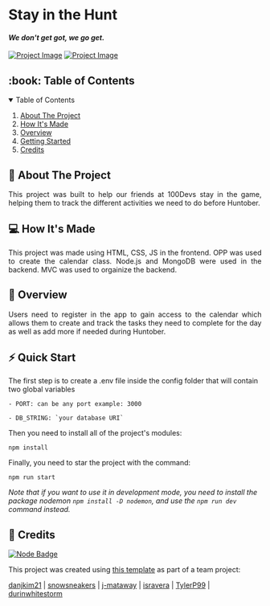# Stay in the Hunt
#### _We don't get got, we go get._

[![Project Image](https://i.postimg.cc/XV3f8CSj/githubheader.png)](#)
[![Project Image](https://i.postimg.cc/k4TRdBVr/sith-up-railway-app-todos.png)](#)


<!-- TABLE OF CONTENTS -->
<h2 id="table-of-contents"> :book: Table of Contents</h2>

<details open="open">
  <summary>Table of Contents</summary>
  <ol>
    <li><a href="#about-the-project"> About The Project</a></li>
    <li><a href="#how-it's-made"> How It's Made</a></li>
    <li><a href="#overview"> Overview</a></li>
    <li><a href="#getting-started"> Getting Started</a></li>
    <li><a href="#credits"> Credits</a></li>
  </ol>
</details>

<!-- ABOUT THE PROJECT -->
<h2 id="about-the-project"> 📝 About The Project</h2>

<p align="justify"> 
  This project was built to help our friends at 100Devs stay in the game, helping them to track the different activities we need to do before Huntober.
</p>

<!-- HOW IT'S MADE -->
<h2 id="how-it's-made"> 💻 How It's Made</h2>

<p align="justify"> 
  This project was made using HTML, CSS, JS in the frontend. OPP was used to create the calendar class. Node.js and MongoDB were used in the backend. MVC was used to orgainize the backend. 
</p>

<!-- OVERVIEW -->
<h2 id="overview"> 📖 Overview</h2>

<p align="justify"> 
  Users need to register in the app to gain access to the calendar which allows them to create and track the tasks they need to complete for the day as well as add more if needed during Huntober.
</p>

<!-- GETTING STARTED -->
<h2 id="getting-started"> ⚡️ Quick Start</h2>

<p>The first step is to create a .env file inside the config folder that will contain two global variables</p>
<pre><code>- PORT: can be any port example: 3000</code></pre>
<pre><code>- DB_STRING: `your database URI`</code></pre>

<p>Then you need to install all of the project's modules:</p>
<pre><code>npm install</code></pre>

<p>Finally, you need to star the project with the command:</p>
<pre><code>npm run start</code></pre>
<i>Note that if you want to use it in development mode, you need to install the package nodemon <code>npm install -D nodemon</code>, and use the <code>npm run dev</code> command instead.</i>

<!-- CREDITS -->
<h2 id="credits"> 📜 Credits</h2>

[![Node Badge](https://img.shields.io/badge/Node.js-339933?style=for-the-badge&logo=nodedotjs&logoColor=white)](https://nodejs.org/)

This project was created using <a href="https://github.com/100devs/todo-mvc-auth-local">this template</a> as part of a team project:

<a href="https://github.com/danjkim21">danjkim21</a> | <a href="https://github.com/snowsneakers">snowsneakers</a> | <a href="https://github.com/j-mataway">j-mataway</a> | <a href="https://github.com/isravera">isravera</a> | <a href="https://github.com/TylerP99">TylerP99</a> | <a href="https://github.com/durinwhitestorm">durinwhitestorm</a>
